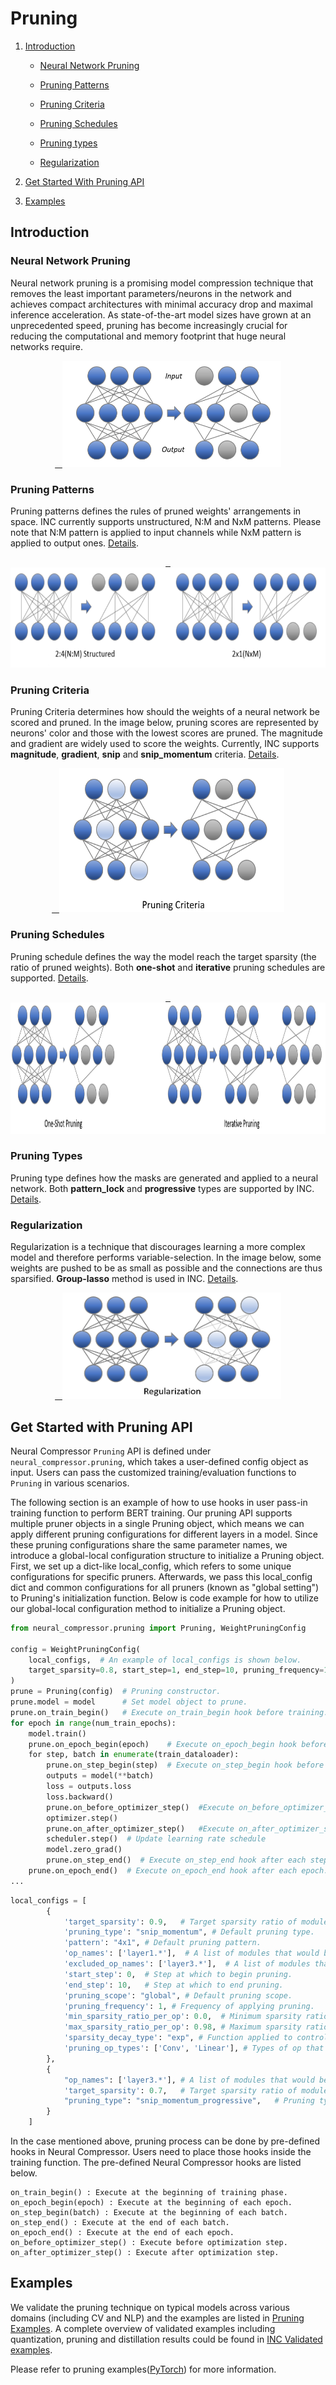Pruning
============



1. [Introduction](#introduction)



    - [Neural Network Pruning](#neural-network-pruning)



    - [Pruning Patterns](#pruning-patterns)



    - [Pruning Criteria](#pruning-criteria)



    - [Pruning Schedules](#pruning-schedule)



    - [Pruning types](#pruning-type)



    - [Regularization](#regularization)



2. [Get Started With Pruning API](#get-started-with-pruning-api)



3. [Examples](#examples)




## Introduction



### Neural Network Pruning
Neural network pruning is a promising model compression technique that removes the least important parameters/neurons in the network and achieves compact architectures with minimal accuracy drop and maximal inference acceleration. As state-of-the-art model sizes have grown at an unprecedented speed, pruning has become increasingly crucial for reducing the computational and memory footprint that huge neural networks require.

<div align=center>
<a target="_blank" href="./../../docs/source/_static/imgs/pruning/pruning.PNG">
    <img src="./../../docs/source/_static/imgs/pruning/pruning.PNG" width=350 height=170 alt="pruning intro">
</a>
</div>


### Pruning Patterns



Pruning patterns defines the rules of pruned weights' arrangements in space. INC currently supports unstructured, N:M and NxM patterns. Please note that N:M pattern is applied to input channels while NxM pattern is applied to output ones. [Details](../../docs/source/pruning_details.md#pruning-patterns).

<div align=center>
<a target="_blank" href="../../docs/source/_static/imgs/pruning/Pruning_patterns.PNG">
    <img src="../../docs/source/_static/imgs/pruning/Pruning_patterns.PNG" width=700 height=160 alt="Sparsity Pattern">
</a>
</div>

### Pruning Criteria



Pruning Criteria determines how should the weights of a neural network be scored and pruned. In the image below, pruning scores are represented by neurons' color and those with the lowest scores are pruned. The magnitude and gradient are widely used to score the weights. Currently, INC supports **magnitude**, **gradient**, **snip** and **snip_momentum** criteria. [Details](../../docs/source/pruning_details.md#pruning-criteria).

<div align=center>
<a target="_blank" href="./../../docs/source/_static/imgs/pruning/pruning_criteria.PNG">
    <img src="./../../docs/source/_static/imgs/pruning/pruning_criteria.PNG" width=360 height=230 alt="Pruning criteria">
</a>
</div>

### Pruning Schedules



Pruning schedule defines the way the model reach the target sparsity (the ratio of pruned weights). Both **one-shot** and **iterative** pruning schedules are supported. [Details](../../docs/source/pruning_details.md#pruning-schedule).

<div align=center>
<a target="_blank" href="../../docs/source/_static/imgs/pruning/pruning_schedule.PNG">
    <img src="./../../docs/source/_static/imgs/pruning//pruning_schedule.PNG" width=950 height=210 alt="Pruning schedule">
</a>  
</div>


### Pruning Types



Pruning type defines how the masks are generated and applied to a neural network. Both **pattern_lock** and **progressive** types are supported by INC. [Details](../../docs/source/pruning_details.md#pruning-type).



### Regularization



Regularization is a technique that discourages learning a more complex model and therefore performs variable-selection. In the image below, some weights are pushed to be as small as possible and the connections are thus sparsified. **Group-lasso** method is used in INC. 
[Details](../../docs/source/pruning_details.md#regularization).

<div align=center>
<a target="_blank" href="../../docs/source/_static/imgs/pruning/regularization.PNG">
    <img src="../../docs/source/_static/imgs/pruning/regularization.PNG" width=350 height=170 alt="Regularization">
</a>
</div>


## Get Started with Pruning API



Neural Compressor `Pruning` API is defined under `neural_compressor.pruning`, which takes a user-defined config object as input. 
Users can pass the customized training/evaluation functions to `Pruning` in various scenarios. 



The following section is an example of how to use hooks in user pass-in training function to perform BERT training. Our pruning API supports multiple pruner objects in a single Pruning object, which means we can apply different pruning configurations for different layers in a model. Since these pruning configurations share the same parameter names, we introduce a global-local configuration structure to initialize a Pruning object. First, we set up a dict-like local_config, which refers to some unique configurations for specific pruners. Afterwards, we pass this local_config dict and common configurations for all pruners (known as "global setting") to Pruning's initialization function. Below is code example for how to utilize our global-local configuration method to initialize a Pruning object.



```python
from neural_compressor.pruning import Pruning, WeightPruningConfig

config = WeightPruningConfig(
    local_configs,  # An example of local_configs is shown below.
    target_sparsity=0.8, start_step=1, end_step=10, pruning_frequency=1
)
prune = Pruning(config)  # Pruning constructor.
prune.model = model      # Set model object to prune.
prune.on_train_begin()   # Execute on_train_begin hook before training.
for epoch in range(num_train_epochs):
    model.train()    
    prune.on_epoch_begin(epoch)    # Execute on_epoch_begin hook before each epoch.
    for step, batch in enumerate(train_dataloader):
        prune.on_step_begin(step)  # Execute on_step_begin hook before each step.
        outputs = model(**batch)
        loss = outputs.loss
        loss.backward()
        prune.on_before_optimizer_step()  #Execute on_before_optimizer_step() hook before optimization.
        optimizer.step()
        prune.on_after_optimizer_step()   #Execute on_after_optimizer_step() hook after optimization.
        scheduler.step()  # Update learning rate schedule
        model.zero_grad()
        prune.on_step_end()  # Execute on_step_end hook after each step.
    prune.on_epoch_end()  # Execute on_epoch_end hook after each epoch.
...
```

```python
local_configs = [
        {
            'target_sparsity': 0.9,   # Target sparsity ratio of modules.
            'pruning_type': "snip_momentum", # Default pruning type.
            'pattern': "4x1", # Default pruning pattern. 
            'op_names': ['layer1.*'],  # A list of modules that would be pruned.
            'excluded_op_names': ['layer3.*'],  # A list of modules that would not be pruned.
            'start_step': 0,  # Step at which to begin pruning.
            'end_step': 10,   # Step at which to end pruning.
            'pruning_scope': "global", # Default pruning scope.
            'pruning_frequency': 1, # Frequency of applying pruning.
            'min_sparsity_ratio_per_op': 0.0,  # Minimum sparsity ratio of each module.
            'max_sparsity_ratio_per_op': 0.98, # Maximum sparsity ratio of each module.
            'sparsity_decay_type': "exp", # Function applied to control pruning rate.
            'pruning_op_types': ['Conv', 'Linear'], # Types of op that would be pruned.
        },
        {
            "op_names": ['layer3.*'], # A list of modules that would be pruned.
            'target_sparsity': 0.7,   # Target sparsity ratio of modules. 
            "pruning_type": "snip_momentum_progressive",   # Pruning type for the listed ops.
        }
    ]
```

 In the case mentioned above, pruning process can be done by pre-defined hooks in Neural Compressor. Users need to place those hooks inside the training function. The pre-defined Neural Compressor hooks are listed below.



```
on_train_begin() : Execute at the beginning of training phase.
on_epoch_begin(epoch) : Execute at the beginning of each epoch.
on_step_begin(batch) : Execute at the beginning of each batch.
on_step_end() : Execute at the end of each batch.
on_epoch_end() : Execute at the end of each epoch.
on_before_optimizer_step() : Execute before optimization step.
on_after_optimizer_step() : Execute after optimization step.
```






## Examples



We validate the pruning technique on typical models across various domains (including CV and NLP) and the examples are listed in [Pruning Examples](../../docs/source/pruning_details.md#examples). A complete overview of validated examples including quantization, pruning and distillation results could be found in  [INC Validated examples](../../docs/source/validated_model_list.md#validated-pruning-examples).


Please refer to pruning examples([PyTorch](../../examples/README.md#Pruning-1)) for more information.


